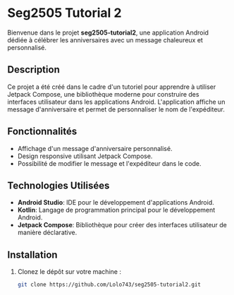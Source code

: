 # Seg2505 Tutorial 2

Bienvenue dans le projet **seg2505-tutorial2**, une application Android dédiée à célébrer les anniversaires avec un message chaleureux et personnalisé.

## Description

Ce projet a été créé dans le cadre d'un tutoriel pour apprendre à utiliser Jetpack Compose, une bibliothèque moderne pour construire des interfaces utilisateur dans les applications Android. L'application affiche un message d'anniversaire et permet de personnaliser le nom de l'expéditeur.

## Fonctionnalités

- Affichage d'un message d'anniversaire personnalisé.
- Design responsive utilisant Jetpack Compose.
- Possibilité de modifier le message et l'expéditeur dans le code.

## Technologies Utilisées

- **Android Studio**: IDE pour le développement d'applications Android.
- **Kotlin**: Langage de programmation principal pour le développement Android.
- **Jetpack Compose**: Bibliothèque pour créer des interfaces utilisateur de manière déclarative.

## Installation

1. Clonez le dépôt sur votre machine :

   ```bash
   git clone https://github.com/Lolo743/seg2505-tutorial2.git
